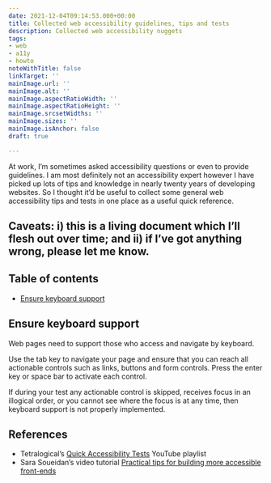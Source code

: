 ```yaml
---
date: 2021-12-04T09:14:53.000+00:00
title: Collected web accessibility guidelines, tips and tests
description: Collected web accessibility nuggets
tags:
- web
- a11y
- howto
noteWithTitle: false
linkTarget: ''
mainImage.url: ''
mainImage.alt: ''
mainImage.aspectRatioWidth: ''
mainImage.aspectRatioHeight: ''
mainImage.srcsetWidths: ''
mainImage.sizes: ''
mainImage.isAnchor: false
draft: true

---
```

At work, I’m sometimes asked accessibility questions or even to provide guidelines. I am most definitely not an accessibility expert however I have picked up lots of tips and knowledge in nearly twenty years of developing websites. So I thought it’d be useful to collect some general web accessibility tips and tests in one place as a useful quick reference.

Caveats: i) this is a living document which I’ll flesh out over time; and ii) if I’ve got anything wrong, please let me know.
---

## Table of contents

* [Ensure keyboard support](#ensure-keyboard-support)

## Ensure keyboard support

Web pages need to support those who access and navigate by keyboard. 

Use the tab key to navigate your page and ensure that you can reach all actionable controls such as links, buttons and form controls. Press the enter key or space bar to activate each control. 

If during your test any actionable control is skipped, receives focus in an illogical order, or you cannot see where the focus is at any time, then keyboard support is not properly implemented.

## References

* Tetralogical’s [Quick Accessibility Tests](https://www.youtube.com/playlist?list=PLTqm2yVMMUKWTr9XWdW5hJ9tk512Ow0SE) YouTube playlist
* Sara Soueidan’s video tutorial [Practical tips for building more accessible front-ends](https://aneventapart.com/news/post/practical-tips-for-building-more-accessible-front-ends)
